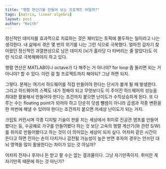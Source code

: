 ```yaml
---
title: "행렬 연산기를 만들어 보는 프로젝트 어떨까?"
tags: [matrix, linear algebra]
layout: post
author: "Keith"
---
```


정신적인 데미지를 효과적으로 치료하는 것은 재미있는 토픽에 몰두하는 일이라고 나는 생각한다. 내 삶에서 겪은 몇 번의 위기를 나는 그런 식으로 극복했다. 얼마전 갑자기 찾아왔던 정신적인 과열현상으로 남은 데미지 (뇌가 홀라당 다 타버리는 줄 알았다)도 이런 식으로 극복해봐야지 하고 있다.

행렬 연산은 MATLAB이나 octave가 다 해주는 거 아니야? for loop 좀 돌리면 되는 거 아니야? 할 수 있다. 이런 걸 뭘 프로젝트까지 해야되? 그냥 하면 되지.

그렇다. 문제는 여기서 하드웨어를 직접 만들어야 한다는 단서가 붙게 될 때 발생한다. 그리고 하드웨어의 스펙도 내가 정해야 되고 무엇보다도 이 주어진 하드웨어의 성능을 최대한 활용해서 만들어야 한다는 조건까지 붙으면 난이도가 수직상승하게 된다. 또 다루는 수는 floating point가 되어야 하고 단순히 덧셈 뺄셈이 아니라 곱셈과 각종 변환을 한 꺼번에 해낼 수 있어야 한다는 조건까지 붙으면 저세상 난이도가 되는 거지.

크립토 커런시며 각종 디지털 기술이 판을 치는 세상에서 취미로 진공관 앰프를 만들어봤다는 둥, 수공예로 가구를 만들어봤다 하는 것 보단 고속의 행렬 계산기(와 관련 S/W)를 취미로 만들어봤다고 하는 것이 더 의미있는 세상이 되지 싶다. 어차피 같은 시간이 든다고 하면 전자는 손이 다치거나 감전될 가능성이 높은 반면 후자의 경우는 안쓰던 대뇌 영역을 많이 활용한다는 차이가 있는 것 아닐까?

어차피 전자나 후자나 돈 받고 팔 수는 없는 결과물이다. 그냥 자기만족이지. 취미란 게 자기만족 때문에 하는 것 아닌가?

